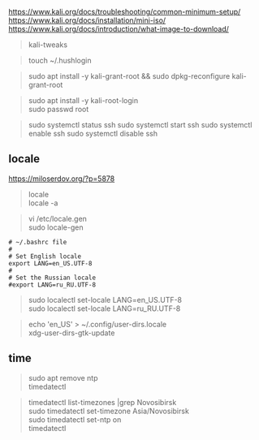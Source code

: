 https://www.kali.org/docs/troubleshooting/common-minimum-setup/  
https://www.kali.org/docs/installation/mini-iso/  
https://www.kali.org/docs/introduction/what-image-to-download/  

> kali-tweaks  

>touch ~/.hushlogin  

>sudo apt install -y kali-grant-root && sudo dpkg-reconfigure kali-grant-root  

>sudo apt install -y kali-root-login  
>sudo passwd root  


>sudo systemctl status ssh
>sudo systemctl start ssh
>sudo systemctl enable ssh
>sudo systemctl disable ssh


locale
---

https://miloserdov.org/?p=5878  

> locale  
> locale -a  

> vi /etc/locale.gen  
> sudo locale-gen  

```
# ~/.bashrc file
#
# Set English locale
export LANG=en_US.UTF-8
# 
# Set the Russian locale
#export LANG=ru_RU.UTF-8
```

> sudo localectl set-locale LANG=en_US.UTF-8  
> sudo localectl set-locale LANG=ru_RU.UTF-8  

> echo 'en_US' > ~/.config/user-dirs.locale  
> xdg-user-dirs-gtk-update  

time
---

> sudo apt remove ntp  
> timedatectl  

> timedatectl list-timezones |grep Novosibirsk  
> sudo timedatectl set-timezone Asia/Novosibirsk  
> sudo timedatectl set-ntp on  
> timedatectl  



